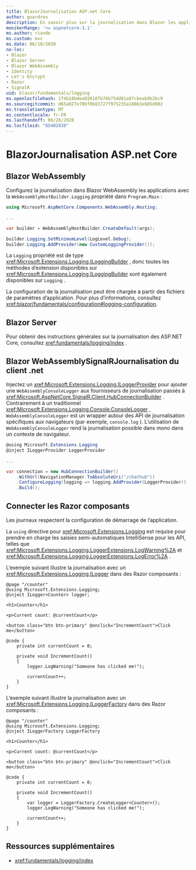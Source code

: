 ```yaml
---
title: BlazorJournalisation ASP.net Core
author: guardrex
description: En savoir plus sur la journalisation dans Blazor les applications, y compris la configuration du niveau de journalisation et comment écrire des messages de journal à partir de Razor composants.
monikerRange: '>= aspnetcore-3.1'
ms.author: riande
ms.custom: mvc
ms.date: 06/10/2020
no-loc:
- Blazor
- Blazor Server
- Blazor WebAssembly
- Identity
- Let's Encrypt
- Razor
- SignalR
uid: blazor/fundamentals/logging
ms.openlocfilehash: 1f4b18bdea02016fb76b75dd01a8fcbeab9b2bc9
ms.sourcegitcommit: d65a027e78bf0b83727f975235a18863e685d902
ms.translationtype: MT
ms.contentlocale: fr-FR
ms.lasthandoff: 06/26/2020
ms.locfileid: "85402830"
---
```

# <a name="aspnet-core-blazor-logging"></a>BlazorJournalisation ASP.net Core

## Blazor WebAssembly

Configurez la journalisation dans Blazor WebAssembly les applications avec la `WebAssemblyHostBuilder.Logging` propriété dans `Program.Main` :

```csharp
using Microsoft.AspNetCore.Components.WebAssembly.Hosting;

...

var builder = WebAssemblyHostBuilder.CreateDefault(args);

builder.Logging.SetMinimumLevel(LogLevel.Debug);
builder.Logging.AddProvider(new CustomLoggingProvider());
```

La `Logging` propriété est de type <xref:Microsoft.Extensions.Logging.ILoggingBuilder> , donc toutes les méthodes d’extension disponibles sur <xref:Microsoft.Extensions.Logging.ILoggingBuilder> sont également disponibles sur `Logging` .

La configuration de la journalisation peut être chargée à partir des fichiers de paramètres d’application. Pour plus d’informations, consultez <xref:blazor/fundamentals/configuration#logging-configuration>.

## Blazor Server

Pour obtenir des instructions générales sur la journalisation des ASP.NET Core, consultez <xref:fundamentals/logging/index> .

## <a name="blazor-webassembly-signalr-net-client-logging"></a>Blazor WebAssemblySignalRJournalisation du client .net

Injectez un <xref:Microsoft.Extensions.Logging.ILoggerProvider> pour ajouter une `WebAssemblyConsoleLogger` aux fournisseurs de journalisation passés à <xref:Microsoft.AspNetCore.SignalR.Client.HubConnectionBuilder> . Contrairement à un traditionnel <xref:Microsoft.Extensions.Logging.Console.ConsoleLogger> , `WebAssemblyConsoleLogger` est un wrapper autour des API de journalisation spécifiques aux navigateurs (par exemple, `console.log` ). L’utilisation de `WebAssemblyConsoleLogger` rend la journalisation possible dans mono dans un contexte de navigateur.

```csharp
@using Microsoft.Extensions.Logging
@inject ILoggerProvider LoggerProvider

...

var connection = new HubConnectionBuilder()
    .WithUrl(NavigationManager.ToAbsoluteUri("/chathub"))
    .ConfigureLogging(logging => logging.AddProvider(LoggerProvider))
    .Build();
```

## <a name="log-in-razor-components"></a>Connecter les Razor composants

Les journaux respectent la configuration de démarrage de l’application.

La `using` directive pour <xref:Microsoft.Extensions.Logging> est requise pour prendre en charge les saisies semi-automatiques IntelliSense pour les API, telles que <xref:Microsoft.Extensions.Logging.LoggerExtensions.LogWarning%2A> et <xref:Microsoft.Extensions.Logging.LoggerExtensions.LogError%2A> .

L’exemple suivant illustre la journalisation avec un <xref:Microsoft.Extensions.Logging.ILogger> dans des Razor composants :

```razor
@page "/counter"
@using Microsoft.Extensions.Logging;
@inject ILogger<Counter> logger;

<h1>Counter</h1>

<p>Current count: @currentCount</p>

<button class="btn btn-primary" @onclick="IncrementCount">Click me</button>

@code {
    private int currentCount = 0;

    private void IncrementCount()
    {
        logger.LogWarning("Someone has clicked me!");

        currentCount++;
    }
}
```

L’exemple suivant illustre la journalisation avec un <xref:Microsoft.Extensions.Logging.ILoggerFactory> dans des Razor composants :

```razor
@page "/counter"
@using Microsoft.Extensions.Logging;
@inject ILoggerFactory LoggerFactory

<h1>Counter</h1>

<p>Current count: @currentCount</p>

<button class="btn btn-primary" @onclick="IncrementCount">Click me</button>

@code {
    private int currentCount = 0;

    private void IncrementCount()
    {
        var logger = LoggerFactory.CreateLogger<Counter>();
        logger.LogWarning("Someone has clicked me!");

        currentCount++;
    }
}
```

## <a name="additional-resources"></a>Ressources supplémentaires

* <xref:fundamentals/logging/index>
